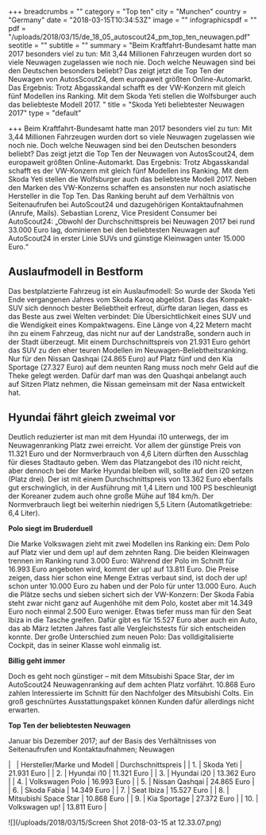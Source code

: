 +++
breadcrumbs = ""
category = "Top ten"
city = "Munchen"
country = "Germany"
date = "2018-03-15T10:34:53Z"
image = ""
infographicspdf = ""
pdf = "/uploads/2018/03/15/de_18_05_autoscout24_pm_top_ten_neuwagen.pdf"
seotitle = ""
subtitle = ""
summary = "Beim Kraftfahrt-Bundesamt hatte man 2017 besonders viel zu tun: Mit 3,44 Millionen Fahrzeugen wurden dort so viele Neuwagen zugelassen wie noch nie. Doch welche Neuwagen sind bei den Deutschen besonders beliebt? Das zeigt jetzt die Top Ten der Neuwagen von AutosScout24, dem europaweit größten Online-Automarkt. Das Ergebnis: Trotz Abgasskandal schafft es der VW-Konzern mit gleich fünf Modellen ins Ranking. Mit dem Skoda Yeti stellen die Wolfsburger auch das beliebteste Modell 2017. "
title = "Skoda Yeti beliebtester Neuwagen 2017"
type = "default"

+++
Beim Kraftfahrt-Bundesamt hatte man 2017 besonders viel zu tun: Mit 3,44 Millionen Fahrzeugen wurden dort so viele Neuwagen zugelassen wie noch nie. Doch welche Neuwagen sind bei den Deutschen besonders beliebt? Das zeigt jetzt die Top Ten der Neuwagen von AutosScout24, dem europaweit größten Online-Automarkt. Das Ergebnis: Trotz Abgasskandal schafft es der VW-Konzern mit gleich fünf Modellen ins Ranking. Mit dem Skoda Yeti stellen die Wolfsburger auch das beliebteste Modell 2017. Neben den Marken des VW-Konzerns schaffen es ansonsten nur noch asiatische Hersteller in die Top Ten. Das Ranking beruht auf dem Verhältnis von Seitenaufrufen bei AutoScout24 und dazugehörigen Kontaktaufnahmen (Anrufe, Mails). Sebastian Lorenz, Vice President Consumer bei AutoScout24: „Obwohl der Durchschnittspreis bei Neuwagen 2017 bei rund 33.000 Euro lag, dominieren bei den beliebtesten Neuwagen auf AutoScout24 in erster Linie SUVs und günstige Kleinwagen unter 15.000 Euro.“

## **Auslaufmodell in Bestform**

Das bestplatzierte Fahrzeug ist ein Auslaufmodell: So wurde der Skoda Yeti Ende vergangenen Jahres vom Skoda Karoq abgelöst. Dass das Kompakt-SUV sich dennoch bester Beliebtheit erfreut, dürfte daran liegen, dass es das Beste aus zwei Welten verbindet: Die Übersichtlichkeit eines SUV und die Wendigkeit eines Kompaktwagens. Eine Länge von 4,22 Metern macht ihn zu einem Fahrzeug, das nicht nur auf der Landstraße, sondern auch in der Stadt überzeugt. Mit einem Durchschnittspreis von 21.931 Euro gehört das SUV zu den eher teuren Modellen im Neuwagen-Beliebtheitsranking. Nur für den Nissan Qashqai (24.865 Euro) auf Platz fünf und den Kia Sportage (27.327 Euro) auf dem neunten Rang muss noch mehr Geld auf die Theke gelegt werden. Dafür darf man was den Quashqai anbelangt auch auf Sitzen Platz nehmen, die Nissan gemeinsam mit der Nasa entwickelt hat.

## **Hyundai fährt gleich zweimal vor**

Deutlich reduzierter ist man mit dem Hyundai i10 unterwegs, der im Neuwagenranking Platz zwei erreicht. Vor allem der günstige Preis von 11.321 Euro und der Normverbrauch von 4,6 Litern dürften den Ausschlag für dieses Stadtauto geben. Wem das Platzangebot des i10 nicht reicht, aber dennoch bei der Marke Hyundai bleiben will, sollte auf den i20 setzen (Platz drei). Der ist mit einem Durchschnittspreis von 13.362 Euro ebenfalls gut erschwinglich, in der Ausführung mit 1,4 Litern und 100 PS beschleunigt der Koreaner zudem auch ohne große Mühe auf 184 km/h. Der Normverbrauch liegt bei weiterhin niedrigen 5,5 Litern (Automatikgetriebe: 6,4 Liter).

**Polo siegt im Bruderduell**

Die Marke Volkswagen zieht mit zwei Modellen ins Ranking ein: Dem Polo auf Platz vier und dem up! auf dem zehnten Rang. Die beiden Kleinwagen trennen im Ranking rund 3.000 Euro: Während der Polo im Schnitt für 16.993 Euro angeboten wird, kommt der up! auf 13.811 Euro. Die Preise zeigen, dass hier schon eine Menge Extras verbaut sind, ist doch der up! schon unter 10.000 Euro zu haben und der Polo für unter 13.000 Euro. Auch die Plätze sechs und sieben sichert sich der VW-Konzern: Der Skoda Fabia steht zwar nicht ganz auf Augenhöhe mit dem Polo, kostet aber mit 14.349 Euro noch einmal 2.500 Euro weniger. Etwas tiefer muss man für den Seat Ibiza in die Tasche greifen. Dafür gibt es für 15.527 Euro aber auch ein Auto, das ab März letzten Jahres fast alle Vergleichstests für sich entscheiden konnte. Der große Unterschied zum neuen Polo: Das volldigitalisierte Cockpit, das in seiner Klasse wohl einmalig ist.

**Billig geht immer**

Doch es geht noch günstiger – mit dem Mitsubishi Space Star, der im AutoScout24 Neuwagenranking auf dem achten Platz vorfährt. 10.868 Euro zahlen Interessierte im Schnitt für den Nachfolger des Mitsubishi Colts. Ein groß geschnürtes Ausstattungspaket können Kunden dafür allerdings nicht erwarten.

**Top Ten der beliebtesten Neuwagen**

Januar bis Dezember 2017; auf der Basis des Verhältnisses von Seitenaufrufen und Kontaktaufnahmen; Neuwagen

|         |    Hersteller/Marke und Modell    |    Durchschnittspreis     |
|    1.    |    Skoda Yeti    |    21.931 Euro    |
|    2.    |    Hyundai i10    |    11.321 Euro    |
|    3.    |    Hyundai i20    |    13.362 Euro    |
|    4.    |    Volkswagen Polo    |    16.993 Euro    |
|    5.    |    Nissan Qashqai    |    24.865 Euro    |
|    6.    |    Skoda Fabia    |    14.349 Euro    |
|    7.    |    Seat Ibiza    |    15.527 Euro    |
|    8.    |    Mitsubishi Space Star    |    10.868 Euro    |
|    9.    |    Kia Sportage    |    27.372 Euro    |
|    10.    |    Volkswagen up!    |    13.811 Euro    |

![](/uploads/2018/03/15/Screen Shot 2018-03-15 at 12.33.07.png)